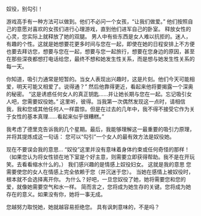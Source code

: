 奴役，别勾引！

游戏高手有一种方法可以做到。他们不必问一个女孩，“让我们做爱。” 他们按照自己的意愿对喜欢的女孩们进行心理游戏，直到他们进军自己的卧室。
释放女性的心灵，您实际上就释放了她的双腿。
男人中有些东西是女人难以抗拒的。迷人，有趣的个性。这就是她想要花更多时间与您在一起，即使在她的日程安排上不方便也要去拜访您，想要与您在一起，想要与您一起旅行，想要在您身边的原因，甚至在那些深夜都想打电话给您，最终不想和她发生性关系，而是想与她发生性关系的每一天。

你知道，吸引力通常是短暂的。当女人表现出兴趣时，这是片刻。他们今天可能相爱，明天可能又相爱了。说得通？”
然后他靠得更近，看起来他将要揭露一个深奥的秘密。
“这是诱惑任何女人的真正钥匙……并让她长期与您在一起。忘记吸引女人吧，您需要奴役她。”
这里听，彼得。当我第一次偶然发现这一点时，请相信我，我和您或其他任何人一样震惊。但是在过去的几年中，我不得不接受它作为关于女性的基本真理……看起来似乎很糟糕。”

我考虑了德里克告诉我的几个星期。最后，我能够理解这一最重要的吸引力原理，并将其提炼成这一句话：
您可以“勾引”一个女人的最有效方法是奴役她。

现在不要误会我的意思…
“奴役”这里并没有意味着身体约束或任何奇怪的那样！
（如果您认为将女性锁在地下室是个好主意，则需要立即获得帮助。我不是在开玩笑。去看看缩水什么的。）
我们感兴趣的是情感上奴役妇女。
这就是我的意思
您需要使您的女人在情感上完全依赖于您（并沉迷于您）。
当她在感情上被奴役时，根本就不会选择离开你。
为什么？好吧，一旦您奴役了她，她将需要您和您的爱，就像她需要空气和水一样。
简而言之，您将成为她生存的关键。您将成为她存在的意义。如果没有你，她将一事无成。

您越努力取悦她，她就越容易拒绝您。
具有讽刺意味的，不是吗？
